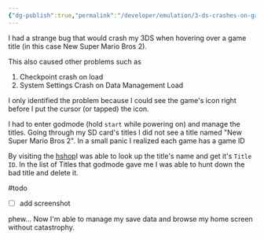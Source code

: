 ```yaml
---
{"dg-publish":true,"permalink":"/developer/emulation/3-ds-crashes-on-game-icon-hover-on-homescreen/","tags":["homebrew","nintendo","bug","crash"],"created":"2025-06-28T10:49:36.893-05:00","updated":"2025-06-17T12:10:19.000-05:00"}
---
```


I had a strange bug that would crash my 3DS when hovering over a game title (in this case New Super Mario Bros 2).

This also caused other problems such as 
1. Checkpoint crash on load
2. System Settings Crash on Data Management Load

I only identified the problem because I could see the game's icon right before I put the cursor (or tapped) the icon.

I had to enter godmode (hold `start` while powering on) and manage the titles. Going through my SD card's titles I did not see a title named "New Super Mario Bros 2". In a small panic I realized each game has a game ID

By visiting the [hshop](https://hshop.erista.me/t/19263)I was able to look up the title's name and get it's `Title ID`. In the list of Titles that godmode gave me I was able to hunt down the bad title and delete it.

#todo 
- [ ] add screenshot

phew... Now I'm able to manage my save data and browse my home screen without catastrophy.  